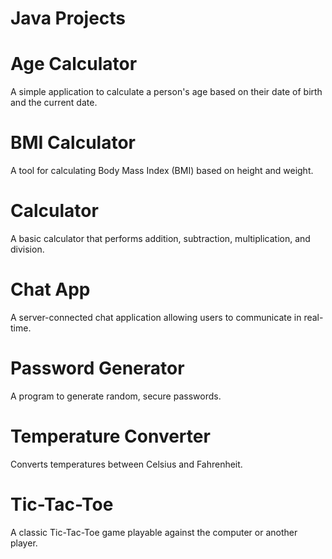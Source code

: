 # Java Projects

# Age Calculator
A simple application to calculate a person's age based on their date of birth and the current date.

# BMI Calculator
A tool for calculating Body Mass Index (BMI) based on height and weight.

# Calculator
A basic calculator that performs addition, subtraction, multiplication, and division.

# Chat App
A server-connected chat application allowing users to communicate in real-time.

# Password Generator
A program to generate random, secure passwords.

# Temperature Converter
Converts temperatures between Celsius and Fahrenheit.

# Tic-Tac-Toe
A classic Tic-Tac-Toe game playable against the computer or another player.

